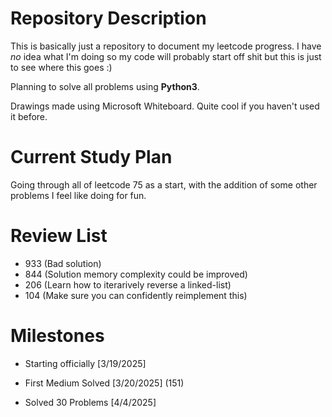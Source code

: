 # Repository Description
This is basically just a repository to document my leetcode progress. I have *no* idea what I'm doing so my code will probably start off shit but this is just to see where this goes :)

Planning to solve all problems using **Python3**.

Drawings made using Microsoft Whiteboard. Quite cool if you haven't used it before.

# Current Study Plan
Going through all of leetcode 75 as a start, with the addition of some other problems I feel like doing for fun.

# Review List
- 933 (Bad solution)
- 844 (Solution memory complexity could be improved)
- 206 (Learn how to iterarively reverse a linked-list) 
- 104 (Make sure you can confidently reimplement this)

# Milestones

- Starting officially [3/19/2025]

- First Medium Solved [3/20/2025] (151)

- Solved 30 Problems [4/4/2025]

